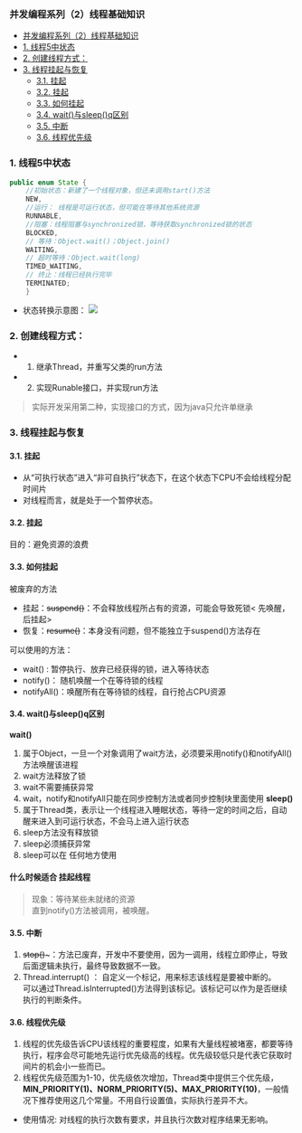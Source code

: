 ### 并发编程系列（2）线程基础知识
<!-- TOC -->

- [并发编程系列（2）线程基础知识](#并发编程系列2线程基础知识)
- [1. 线程5中状态](#1-线程5中状态)
- [2. 创建线程方式：](#2-创建线程方式)
- [3. 线程挂起与恢复](#3-线程挂起与恢复)
    - [3.1. 挂起](#31-挂起)
    - [3.2. 挂起](#32-挂起)
    - [3.3. 如何挂起](#33-如何挂起)
    - [3.4. wait()与sleep()q区别](#34-wait与sleepq区别)
    - [3.5. 中断](#35-中断)
    - [3.6. 线程优先级](#36-线程优先级)

<!-- /TOC -->
### 1. 线程5中状态
```java
public enum State {
    //初始状态：新建了一个线程对象，但还未调用start()方法
    NEW,
    //运行： 线程是可运行状态，但可能在等待其他系统资源
    RUNNABLE,
    //阻塞：线程阻塞与synchronized锁，等待获取synchronized锁的状态
    BLOCKED,
    // 等待：Object.wait()；Object.join()
    WAITING,
    // 超时等待：Object.wait(long)
    TIMED_WAITING,
    // 终止：线程已经执行完毕
    TERMINATED;
    }
```
- 状态转换示意图：
  ![](https://yds-01.coding.net/p/Summary-of-notes/d/Summary-of-notes/git/raw/master/images/thread_status.png)



### 2. 创建线程方式：
- 1. 继承Thread，并重写父类的run方法
- 2. 实现Runable接口，并实现run方法
> 实际开发采用第二种，实现接口的方式，因为java只允许单继承

### 3. 线程挂起与恢复
#### 3.1. 挂起
- 从“可执行状态”进入“非可自执行”状态下，在这个状态下CPU不会给线程分配时间片
- 对线程而言，就是处于一个暂停状态。

#### 3.2. 挂起
目的：避免资源的浪费

#### 3.3. 如何挂起
被废弃的方法
- 挂起：~~suspend()~~：不会释放线程所占有的资源，可能会导致死锁< 先唤醒，后挂起>
- 恢复：~~resume()~~：本身没有问题，但不能独立于suspend()方法存在  
 
可以使用的方法：
- wait() :   暂停执行、放弃已经获得的锁，进入等待状态
- notify()： 随机唤醒一个在等待锁的线程
- notifyAll()：唤醒所有在等待锁的线程，自行抢占CPU资源

#### 3.4. wait()与sleep()q区别
**wait()**
  1. 属于Object，一旦一个对象调用了wait方法，必须要采用notify()和notifyAll()方法唤醒该进程
  2. wait方法释放了锁
  3. wait不需要捕获异常
  4. wait，notify和notifyAll只能在同步控制方法或者同步控制块里面使用
**sleep()**
  1. 属于Thread类，表示让一个线程进入睡眠状态，等待一定的时间之后，自动醒来进入到可运行状态，不会马上进入运行状态
  2. sleep方法没有释放锁
  3. sleep必须捕获异常
  4. sleep可以在 任何地方使用
  
 #### 什么时候适合 挂起线程 
>现象：等待某些未就绪的资源   
      直到notify()方法被调用，被唤醒。
#### 3.5. 中断

1. ~~stop()~~~：方法已废弃，开发中不要使用，因为一调用，线程立即停止，导致后面逻辑未执行，最终导致数据不一致。
2. Thread.interrupt() ： 自定义一个标记，用来标志该线程是要被中断的。  
   可以通过Thread.isInterrupted()方法得到该标记。该标记可以作为是否继续执行的判断条件。
   
#### 3.6. 线程优先级

1. 线程的优先级告诉CPU该线程的重要程度，如果有大量线程被堵塞，都要等待执行，程序会尽可能地先运行优先级高的线程。优先级较低只是代表它获取时间片的机会小一些而已。
2. 线程优先级范围为1-10，优先级依次增加，Thread类中提供三个优先级，**MIN_PRIORITY(1)、NORM_PRIORITY(5)、MAX_PRIORITY(10)**，一般情况下推荐使用这几个常量。不用自行设置值，实际执行差异不大。
- 使用情况: 对线程的执行次数有要求，并且执行次数对程序结果无影响。
